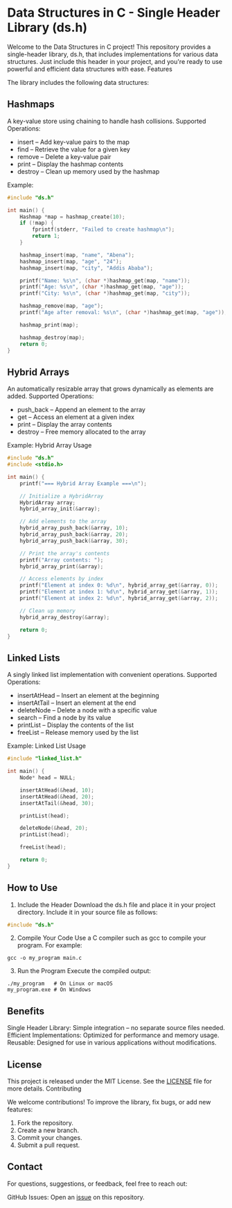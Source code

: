# Data Structures in C - Single Header Library (ds.h)

Welcome to the Data Structures in C project! This repository provides a single-header library, ds.h, that includes implementations for various data structures. Just include this header in your project, and you're ready to use powerful and efficient data structures with ease.
Features

The library includes the following data structures:

## Hashmaps
A key-value store using chaining to handle hash collisions.
Supported Operations:

- insert – Add key-value pairs to the map
- find – Retrieve the value for a given key
- remove – Delete a key-value pair
- print – Display the hashmap contents
- destroy – Clean up memory used by the hashmap

Example: 
```c
#include "ds.h"

int main() {
    Hashmap *map = hashmap_create(10);
    if (!map) {
        fprintf(stderr, "Failed to create hashmap\n");
        return 1;
    }

    hashmap_insert(map, "name", "Abena");
    hashmap_insert(map, "age", "24");
    hashmap_insert(map, "city", "Addis Ababa");

    printf("Name: %s\n", (char *)hashmap_get(map, "name"));
    printf("Age: %s\n", (char *)hashmap_get(map, "age"));
    printf("City: %s\n", (char *)hashmap_get(map, "city"));

    hashmap_remove(map, "age");
    printf("Age after removal: %s\n", (char *)hashmap_get(map, "age"));

    hashmap_print(map);

    hashmap_destroy(map);
    return 0;
}

```

## Hybrid Arrays
An automatically resizable array that grows dynamically as elements are added.
Supported Operations:

- push_back – Append an element to the array
- get – Access an element at a given index
- print – Display the array contents
- destroy – Free memory allocated to the array

Example: Hybrid Array Usage
```c
#include "ds.h"
#include <stdio.h>

int main() {
    printf("=== Hybrid Array Example ===\n");

    // Initialize a HybridArray
    HybridArray array;
    hybrid_array_init(&array);

    // Add elements to the array
    hybrid_array_push_back(&array, 10);
    hybrid_array_push_back(&array, 20);
    hybrid_array_push_back(&array, 30);

    // Print the array's contents
    printf("Array contents: ");
    hybrid_array_print(&array);

    // Access elements by index
    printf("Element at index 0: %d\n", hybrid_array_get(&array, 0));
    printf("Element at index 1: %d\n", hybrid_array_get(&array, 1));
    printf("Element at index 2: %d\n", hybrid_array_get(&array, 2));

    // Clean up memory
    hybrid_array_destroy(&array);

    return 0;
}

```

## Linked Lists
A singly linked list implementation with convenient operations.
Supported Operations:

- insertAtHead – Insert an element at the beginning
- insertAtTail – Insert an element at the end
- deleteNode – Delete a node with a specific value
- search – Find a node by its value
- printList – Display the contents of the list
- freeList – Release memory used by the list

Example: Linked List Usage
```c
#include "linked_list.h"

int main() {
    Node* head = NULL;

    insertAtHead(&head, 10);
    insertAtHead(&head, 20);
    insertAtTail(&head, 30);

    printList(head);

    deleteNode(&head, 20);
    printList(head);

    freeList(head);

    return 0;
}

```


## How to Use
1. Include the Header
Download the ds.h file and place it in your project directory. Include it in your source file as follows:
```c
#include "ds.h"
```

2. Compile Your Code
Use a C compiler such as gcc to compile your program. For example:
```shell
gcc -o my_program main.c
```

3. Run the Program
Execute the compiled output:
```shell
./my_program   # On Linux or macOS
my_program.exe # On Windows
```

## Benefits
Single Header Library: Simple integration – no separate source files needed.
Efficient Implementations: Optimized for performance and memory usage.
Reusable: Designed for use in various applications without modifications.

## License
This project is released under the MIT License. See the [LICENSE](https://github.com/itsm3abena/c-ds/blob/main/LICENSE) file for more details.
Contributing

We welcome contributions! To improve the library, fix bugs, or add new features:

1. Fork the repository.
2. Create a new branch.
3. Commit your changes.
4. Submit a pull request.

## Contact

For questions, suggestions, or feedback, feel free to reach out:

GitHub Issues: Open an [issue](https://github.com/itsm3abena/c-ds/issues) on this repository.
